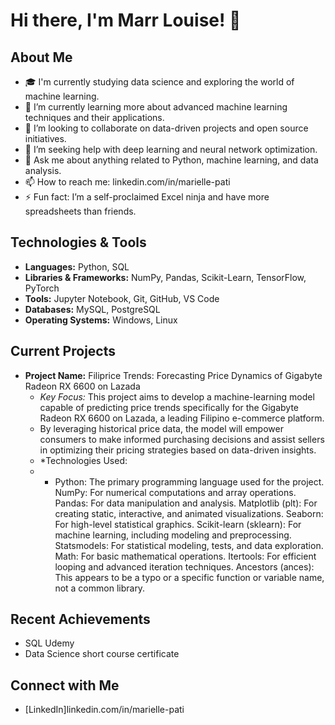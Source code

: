 # Hi there, I'm Marr Louise! 👋

## About Me
- 🎓 I'm currently studying data science and exploring the world of machine learning.
- 🌱 I’m currently learning more about advanced machine learning techniques and their applications.
- 👯 I’m looking to collaborate on data-driven projects and open source initiatives.
- 🤔 I’m seeking help with deep learning and neural network optimization.
- 💬 Ask me about anything related to Python, machine learning, and data analysis.
- 📫 How to reach me: linkedin.com/in/marielle-pati
- ⚡ Fun fact: I’m a self-proclaimed Excel ninja and have more spreadsheets than friends.

## Technologies & Tools
- **Languages:** Python, SQL
- **Libraries & Frameworks:** NumPy, Pandas, Scikit-Learn, TensorFlow, PyTorch
- **Tools:** Jupyter Notebook, Git, GitHub, VS Code
- **Databases:** MySQL, PostgreSQL
- **Operating Systems:** Windows, Linux

## Current Projects
- **Project Name:** Filiprice Trends: Forecasting Price Dynamics of Gigabyte Radeon RX 6600 on Lazada
  - *Key Focus:* This project aims to develop a machine-learning model capable of predicting price trends specifically for the Gigabyte Radeon RX 6600 on Lazada, a leading Filipino e-commerce platform.
  - By leveraging historical price data, the model will empower consumers to make informed purchasing decisions and assist sellers in optimizing their pricing strategies based on data-driven insights.
  - *Technologies Used:
  - * Python: The primary programming language used for the project.
NumPy: For numerical computations and array operations.
Pandas: For data manipulation and analysis.
Matplotlib (plt): For creating static, interactive, and animated visualizations.
Seaborn: For high-level statistical graphics.
Scikit-learn (sklearn): For machine learning, including modeling and preprocessing.
Statsmodels: For statistical modeling, tests, and data exploration.
Math: For basic mathematical operations.
Itertools: For efficient looping and advanced iteration techniques.
Ancestors (ances): This appears to be a typo or a specific function or variable name, not a common library.

## Recent Achievements
- SQL Udemy
- Data Science short course certificate

## Connect with Me
- [LinkedIn]linkedin.com/in/marielle-pati


